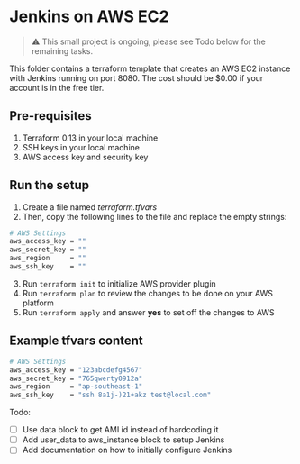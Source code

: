 # Jenkins on AWS EC2
> :warning: This small project is ongoing, please see Todo below for the remaining tasks.

This folder contains a terraform template that creates an AWS EC2 instance with Jenkins running on port 8080. The cost should be $0.00 if your account is in the free tier.

## Pre-requisites
1. Terraform 0.13 in your local machine
2. SSH keys in your local machine
3. AWS access key and security key

## Run the setup
1. Create a file named _terraform.tfvars_
2. Then, copy the following lines to the file and replace the empty strings:
```bash
# AWS Settings
aws_access_key = ""
aws_secret_key = ""
aws_region     = ""
aws_ssh_key    = ""
```
3. Run `terraform init` to initialize AWS provider plugin
4. Run `terraform plan` to review the changes to be done on your AWS platform
5. Run `terraform apply` and answer __yes__ to set off the changes to AWS

## Example tfvars content
```bash
# AWS Settings
aws_access_key = "123abcdefg4567"
aws_secret_key = "765qwerty0912a"
aws_region     = "ap-southeast-1"
aws_ssh_key    = "ssh 8a1j-)21+akz test@local.com"
```

Todo:
- [ ] Use data block to get AMI id instead of hardcoding it
- [ ] Add user_data to aws_instance block to setup Jenkins
- [ ] Add documentation on how to initially configure Jenkins
